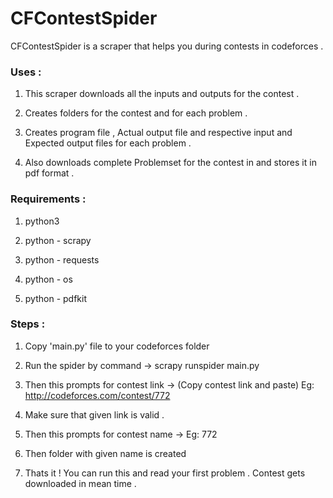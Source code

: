 # CFContestSpider

CFContestSpider is a scraper that helps you during contests in codeforces .

### Uses :

1) This scraper downloads all the inputs and outputs for the contest .

2) Creates folders for the contest and for each problem .

3) Creates program file , Actual output file and respective input and Expected output files for each problem .

4) Also downloads complete Problemset for the contest in and stores it in pdf format .


### Requirements :

1) python3

2) python - scrapy

3) python - requests

4) python - os

5) python - pdfkit


### Steps :

1) Copy 'main.py' file to your codeforces folder

2) Run the spider by command ->  scrapy runspider main.py

3) Then this prompts for contest link ->  (Copy contest link and paste) Eg: http://codeforces.com/contest/772
           
4) Make sure that given link is valid .

5) Then this prompts for contest name -> Eg: 772

6) Then folder with given name is created

7) Thats it ! You can run this and read your first problem . Contest gets downloaded in mean time .
